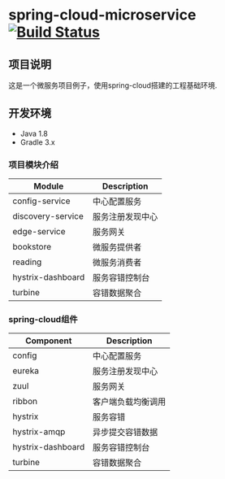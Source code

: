 # spring-cloud-microservice  [![Build Status](https://travis-ci.org/leonard207/spring-cloud-microservice.svg?branch=master)](https://travis-ci.org/leonard207/spring-cloud-microservice)

## 项目说明

这是一个微服务项目例子，使用spring-cloud搭建的工程基础环境.

## 开发环境

* Java 1.8
* Gradle 3.x

### 项目模块介绍

Module            | Description
------------------|--------------
config-service    | 中心配置服务
discovery-service | 服务注册发现中心
edge-service      | 服务网关
bookstore         | 微服务提供者
reading           | 微服务消费者
hystrix-dashboard | 服务容错控制台 
turbine           | 容错数据聚合


### spring-cloud组件

Component         | Description     
------------------|--------------
config            | 中心配置服务
eureka            | 服务注册发现中心
zuul              | 服务网关
ribbon            | 客户端负载均衡调用
hystrix           | 服务容错
hystrix-amqp      | 异步提交容错数据
hystrix-dashboard | 服务容错控制台
turbine           | 容错数据聚合
